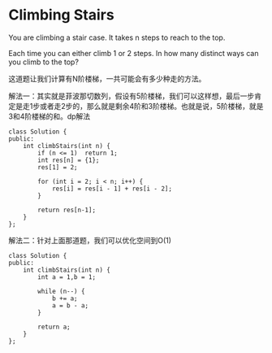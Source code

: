Climbing Stairs
================
You are climbing a stair case. It takes n steps to reach to the top.

Each time you can either climb 1 or 2 steps. In how many distinct ways can you climb to the top?

这道题让我们计算有N阶楼梯，一共可能会有多少种走的方法。

解法一：其实就是菲波那切数列，假设有5阶楼梯，我们可以这样想，最后一步肯定是走1步或者走2步的，那么就是剩余4阶和3阶楼梯。也就是说，5阶楼梯，就是3和4阶楼梯的和。dp解法

```
class Solution {
public:
    int climbStairs(int n) {
        if (n <= 1)  return 1;
        int res[n] = {1};
        res[1] = 2;

        for (int i = 2; i < n; i++) {
            res[i] = res[i - 1] + res[i - 2];
        }

        return res[n-1];
    }
};
```


解法二：针对上面那道题，我们可以优化空间到O(1)

```
class Solution {
public:
    int climbStairs(int n) {
        int a = 1,b = 1;

        while (n--) {
            b += a;
            a = b - a;
        }

        return a;
    }
};
```
